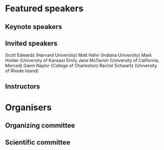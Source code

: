 # Featured speakers

## Keynote speakers


## Invited speakers

Scott Edwards (Harvard University)
Matt Hahn (Indiana University)
Mark Holder (University of Kansas)
Emily Jane McTavish (University of California, Merced)
Gavin Naylor (College of Charleston)
Rachel Schwartz (University of Rhode Island)


## Instructors


# Organisers


## Organizing committee


## Scientific committee
